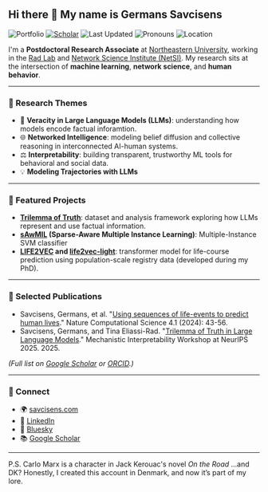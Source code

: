 ## Hi there 👋 My name is Germans Savcisens

![Portfolio](https://img.shields.io/badge/Academic-Portfolio-darkgreen)
[![Scholar](https://img.shields.io/badge/Google_Scholar-Profile-blueviolet)](https://scholar.google.com/citations?hl=en&user=60I1M-oAAAAJ)
![Last Updated](https://img.shields.io/github/last-commit/carlomarxdk/carlomarxdk?label=Last%20updated&color=blue)
![Pronouns](https://img.shields.io/badge/Pronouns-he%2Fhim-yellow)
![Location](https://img.shields.io/badge/Boston-USA-red)

I'm a **Postdoctoral Research Associate** at [Northeastern University](https://www.khoury.northeastern.edu/), working in the [Rad Lab](https://eliassi.org/radlab.html) and [Network Science Institute (NetSI)](https://www.networkscienceinstitute.org/). My research sits at the intersection of **machine learning**, **network science**, and **human behavior**.

---

### 🔬 Research Themes

* 🧠 **Veracity in Large Language Models (LLMs)**: understanding how models encode factual inforamtion.
* 🌐 **Networked Intelligence**: modeling belief diffusion and collective reasoning in interconnected AI-human systems.
* ⚖️ **Interpretability**: building transparent, trustworthy ML tools for behavioral and social data.
* 💡 **Modeling Trajectories with LLMs** 

---

### 🧩 Featured Projects

* **[Trilemma of Truth](https://github.com/carlomarxdk/trilemma-of-truth)**: dataset and analysis framework exploring how LLMs represent and use factual information.
* **[sAwMIL](https://github.com/carlomarxdk/sawmil) (Sparse-Aware Multiple Instance Learning)**: Multiple-Instance SVM classifier
* **[LIFE2VEC](https://github.com/SocialComplexityLab/life2vec) and [life2vec-light](https://github.com/carlomarxdk/life2vec-light)**: transformer model for life-course prediction using population-scale registry data (developed during my PhD).

---

### 📄 Selected Publications

* Savcisens, Germans, et al. "[Using sequences of life-events to predict human lives](https://life2vec.dk)." Nature Computational Science 4.1 (2024): 43-56.
* Savcisens, Germans, and Tina Eliassi-Rad. "[Trilemma of Truth in Large Language Models](https://openreview.net/forum?id=z7dLG2ycRf)." Mechanistic Interpretability Workshop at NeurIPS 2025. 2025.

*(Full list on [Google Scholar](https://scholar.google.com/citations?user=60I1M-oAAAAJ&hl=en) or [ORCID](https://orcid.org/0000-0002-5811-3230).)*

---


### 💬 Connect

* 🌍 [savcisens.com](https://savcisens.com)
* 💼 [LinkedIn](https://www.linkedin.com/in/germans-savcisens/)
* 🧵 [Bluesky](https://bsky.app/profile/savcisens.com)
* 📚 [Google Scholar](https://scholar.google.com/citations?hl=en&user=60I1M-oAAAAJ)

---
P.S. Carlo Marx is a character in Jack Kerouac's novel *On the Road* ...and DK? Honestly, I created this account in Denmark, and now it’s part of my lore.
